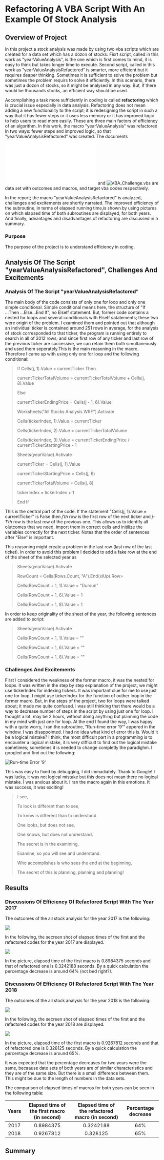 # Refactoring A VBA Script With An Example Of Stock Analysis 

## Overview of Project

In this project a stock analysis was made by using two vba scripts which are created for a data set which has a dozon of stocks:
Fisrt script, called in this work as "yearValueAnalysis", is the one which is first comes to mind, it is easy to think but takes longer time to execute. Second script, called in this work as "yearValueAnalysisRefactored" is smarter, more efficient but it requires deaper thinking. Sometimes it is sufficient to solve the problem but sometimes the problem requirs to solve it efficiently. In this scenario, there was just a dozon of stocks, so it might be analysed in any way. But, if there would be thousands stocks, an efficient way should be used.  

Accomplishing a task more sufficiently in coding is called **refactoring** which is crucial issue especially in data analysis. Refactoring does not mean adding a new functionality to the script; it is redesigning the script in such a way that it has fewer steps or it uses less memory or it has improved logic to help users to read more easily. These are three main factors of efficiency of an algorithm. In this work, the macro "yearValueAnalysis" was refactored in two ways: fewer steps and improved logic, so that "yearValueAnalysisRefactored" was created. The documents ![VBA_Challenge.xlsm](.\VBA_Challenge.xlsm) and ![VBA_Challenge.vbs](.\VBA_Challenge.vbs) are data set with outcomes and macros, and target vba codes respectively.

 In the report; the macro "yearValueAnalysisRefactored" is analyzed, challenges and excitements are shortly narrated. The improved efficiency of the subroutine, in terms of elapsed running time,is shown by using pictures on which elapsed time of both subroutines are displayed, for both years. And finally, advantages and disadvantages of refactoring are discussed in a summary.

### Purpose

The purpose of the project is to understand efficiency in coding.


## Analysis Of The Script "yearValueAnalysisRefactored", Challenges And Excitements

### Analysis Of The Script "yearValueAnalysisRefactored"

The main body of the code consists of only one for loop and only one simple conditional. Simple conditional means here, the structure of "If ...Then ...Else...End If", no ElseIf statement. But, former code contains a nested for loops and several conditionals with ElseIf satatements; these two were origin of the problem. I examined them and pointed out that although an individual ticker is contained around 251 rows in average, for the analysis of stock corresponded to that ticker, the program is running entirely to search in all of 3012 rows; and since first row of any ticker and last row of the previous ticker are successive, we can retain them both simultaneously and used them seperately.This is the main reasoning in the macro. Therefore I came up with using only one for loop and the following conditional:

> If Cells(j, 1).Value = currentTicker Then
>
>  currentTickerTotalVolume = currentTickerTotalVolume + Cells(j, 8).Value
>
>   Else
>
>  currentTickerEndingPrice = Cells(j - 1, 6).Value
>
>  Worksheets("All Stocks Analysis WRF").Activate
>
>  Cells(tickerIndex, 1).Value = currentTicker
>
> Cells(tickerIndex, 2).Value = currentTickerTotalVolume
>
> Cells(tickerIndex, 3).Value = currentTickerEndingPrice / currentTickerStartingPrice - 1
>
> Sheets(yearValue).Activate
>
> currentTicker = Cells(j, 1).Value
>
> currentTickerStartingPrice = Cells(j, 6)
>
> currentTickerTotalVolume = Cells(j, 8)
>
> tickerIndex = tickerIndex + 1
>
> End If

This is the central part of the code. If the statement "Cells(j, 1).Value = currentTicker" is False then *j'th* row is the first row of the next ticker and *j-1'th* row is the last row of the previous one. This allows us to identify all olutcomes that we need, import them in correct cells and initilize the variables correctly for the next ticker. Notes that the order of sentences after "Else" is important.

This reasoning might create a problem in the last row (last row of the last ticket). In order to avoid this problem I decided to add a fake row at the end of the sheet of the selected year as

> Sheets(yearValue).Activate
> 
> RowCount = Cells(Rows.Count, "A").End(xlUp).Row> 
> 
> Cells(RowCount + 1, 1).Value = "Dursun"
> 
> Cells(RowCount + 1, 6).Value = 1
> 
> Cells(RowCount + 1, 8).Value = 1

In order to keep originality of the sheet of the year, the following sentences are added to script:

> Sheets(yearValue).Activate
> 
> Cells(RowCount + 1, 1).Value = ""
> 
> Cells(RowCount + 1, 6).Value = ""
> 
> Cells(RowCount + 1, 8).Value = ""
 
### Challenges And Excitements

First I considered the weakness of the former macro, it was the nested for loops. It was written in the step by step explanation of the project, we might use tickerIndex for indexing tickers. It was important clue for me to use just one for loop. I might use tickerIndex for the function of outher loop in the former macro. But, in the steps of the project, two for loops were talked about; it made me quite confused. I was still thinking that there would be a way to decrease number of steps in the script by using just one for loop. I thought a lot, may be 2 hours, without doing anything but planning the code in my mind with just one for loop. At the end I found the way, I was happy with a quite worry, I ran the subroutine, "Run-time error '9'" appered in the window. I was disappointed. I had no idea what kind of error this is. Would it be a logical mistake? I think, the most difficult part in a programming is to encounter a logical mistake, it is very difficult to find out the logical mistake sometimes; sometimes it is needed to change completly the paradighm. I googled and find out the following:

![Run-time Error '9'](https://user-images.githubusercontent.com/99373486/155890334-9af6f0d5-3a15-4afa-ba87-e883383c5ddb.png)

This was easy to fixed by debugging, I did immadiately. Thank to Google! I was lucky, it was not logical mistake but this does not mean there no logical mistake. I was anxious about it. I ran the macro again in this emotions. It was success, it was exciting!

> I see,
> 
> To look is different than to see,
> 
> To know is different than to understand.
> 
> One looks, but does not see,
> 
> One knows, but does not understand.
> 
> The secret is in the examining,
> 
> Examine, so you will see and understand.
>
>
> Who accomplishes is who sees the end at the beginning,
> 
> The secret of this is planning, planning and planning!

## Results

### Discussions Of Efficiency Of Refactored Script With The Year 2017

 The outcomes of the all stock analysis for the year 2017 is the following:
 
![](./resources/allStocks2017.png)

In the following, the secreen shot of elapsed times of the first and the refactored codes for the year 2017 are displayed.

![](./resources/VBA_Challenge_2017.png)

In the picture, elapsed time of the first macro is 0.8984375 seconds and that of refactored one is 0.3242188 seconds. By a quick calculation the percentage decrease is around 64% (not bed right?).



### Discussions Of Efficiency Of Refactored Script With The Year 2018

The outcomes of the all stock analysis for the year 2018 is the following:

![](./resources/allStocks2018.png)

In the following, the secreen shot of elapsed times of the first and the refactored codes for the year 2018 are displayed.

![](./resources/VBA_Challenge_2018.png)

In the picture, elapsed time of the first macro is 0.9267812 seconds and that of refactored one is 0.328125 seconds. By a quick calculation the percentage decrease is around 65%. 

It was expected that the percentage decreases for two years were the same, becaause date sets of both years are of similar characteristics and they are of the same size. But there is a small difference between them. This might be due to the length of numbers in the data sets.

The comparison of elapsed times of macros for both years can be seen in the following table:

| Years        |Elapsed time of the first macro (in second)| Elapsed time of the refactored macro (in second)| Percentage decrease |
|:-----:       |:-----:                                    |:-----:                                          |:-----:              |
| 2017         |0.8984375                                  |0.3242188                                        |64%                  |
|2018          |0.9267812                                  |0.328125                                         |65%                  |


## Summary


